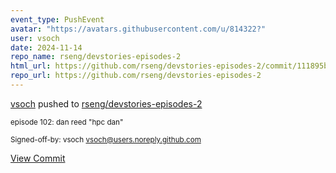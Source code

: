 ```yaml
---
event_type: PushEvent
avatar: "https://avatars.githubusercontent.com/u/814322?"
user: vsoch
date: 2024-11-14
repo_name: rseng/devstories-episodes-2
html_url: https://github.com/rseng/devstories-episodes-2/commit/111895bbc9dd867a188228285c76ceba2ed51716
repo_url: https://github.com/rseng/devstories-episodes-2
---
```


<a href='https://github.com/vsoch' target='_blank'>vsoch</a> pushed to <a href='https://github.com/rseng/devstories-episodes-2' target='_blank'>rseng/devstories-episodes-2</a>

<small>episode 102: dan reed "hpc dan"

Signed-off-by: vsoch <vsoch@users.noreply.github.com></small>

<a href='https://github.com/rseng/devstories-episodes-2/commit/111895bbc9dd867a188228285c76ceba2ed51716' target='_blank'>View Commit</a>